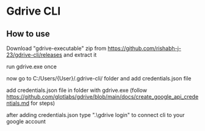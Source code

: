 # Gdrive CLI

## How to use 
Download "gdrive-executable" zip from https://github.com/rishabh-j-23/gdrive-cli/releases and extract it

run gdrive.exe once 

now go to C:/Users/{User}/.gdrive-cli/ folder and add credentials.json file

add credentials.json file in folder with gdrive.exe (follow https://github.com/glotlabs/gdrive/blob/main/docs/create_google_api_credentials.md for steps)

after adding credentials.json type ".\gdrive login" to connect cli to your google account
